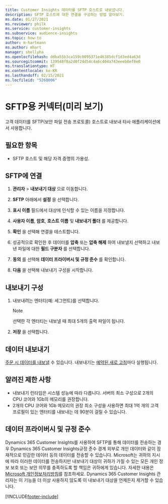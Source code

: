 ```yaml
---
title: Customer Insights 데이터를 SFTP 호스트로 내보냅니다.
description: SFTP 호스트에 대한 연결을 구성하는 방법 알아보기.
ms.date: 01/27/2021
ms.reviewer: philk
ms.service: customer-insights
ms.subservice: audience-insights
ms.topic: how-to
author: m-hartmann
ms.author: mhart
manager: shellyha
ms.openlocfilehash: ddba55b3ca159c0095371e46385dcf1d3ed4a63d
ms.sourcegitcommit: 139548f8a2d0f24d54c4a6c404a743eeeb8ef8e0
ms.translationtype: HT
ms.contentlocale: ko-KR
ms.lasthandoff: 02/15/2021
ms.locfileid: "5268006"
---
```

# <a name="connector-for-sftp-preview"></a>SFTP용 커넥터(미리 보기)

고객 데이터를 SFTP(보안 파일 전송 프로토콜) 호스트로 내보내 타사 애플리케이션에서 사용합니다.

## <a name="prerequisites"></a>필요한 항목

- SFTP 호스트 및 해당 자격 증명의 가용성.

## <a name="connect-to-sftp"></a>SFTP에 연결

1. **관리자** > **내보내기 대상** 으로 이동합니다.

1. **SFTP** 아래에서 **설정** 을 선택합니다.

1. **표시 이름** 필드에서 대상에 인식할 수 있는 이름을 지정합니다.

1. **사용자 이름**, **암호**, **호스트 이름** 및 **내보내기 폴더** 를 제공합니다.

1. **확인** 을 선택해 연결을 테스트합니다.

1. 성공적으로 확인한 후 데이터를 **압축** 또는 **압축 해제** 하여 내보낼지 선택하고 내보낸 파일에 대한 **필드 구분자** 를 선택합니다.

1. **동의** 를 선택해 **데이터 프라이버시 및 규정 준수** 를 확인합니다.

1. **다음** 을 선택해 내보내기 구성을 시작합니다.

## <a name="configure-the-export"></a>내보내기 구성

1. 내보내려는 엔터티(예: 세그먼트)를 선택합니다.

   > [!NOTE]
   > 선택한 각 엔터티는 내보낼 때 최대 5개의 출력 파일이 됩니다. 

1. **저장** 을 선택합니다.

## <a name="export-the-data"></a>데이터 내보내기

[주문 시 데이터를 내보낼](export-destinations.md) 수 있습니다. 내보내기는 [예약된 새로 고침](system.md#schedule-tab)마다 실행됩니다.

## <a name="known-limitations"></a>알려진 제한 사항

- 내보내기 런타임은 시스템 성능에 따라 다릅니다. 서버의 최소 구성으로 2개의 CPU 코어와 1Gb의 메모리를 권장합니다. 
- 2개의 CPU 코어와 1Gb 메모리의 권장 최소 구성을 사용하면 최대 1억 개의 고객 프로필이 있는 엔터티를 내보내는 데 90분이 걸릴 수 있습니다. 

## <a name="data-privacy-and-compliance"></a>데이터 프라이버시 및 규정 준수

Dynamics 365 Customer Insights를 사용하여 SFTP를 통해 데이터를 전송하는 경우 Dynamics 365 Customer Insights규정 준수 경계 외부로 개인 데이터와 같이 잠재적으로 민감한 데이터 등의 데이터를 전송할 수 있습니다. Microsoft는 귀하의 지시에 따라 이러한 데이터를 전송하지만 내보내기 대상이 귀하가 가질 수 있는 모든 개인 정보 보호 또는 보안 의무를 충족하도록 할 책임은 귀하에게 있습니다. 자세한 내용은 [Microsoft 개인정보처리방침](https://go.microsoft.com/fwlink/?linkid=396732)를 참조하세요.
Dynamics 365 Customer Insights 관리자는 이 기능을 더 이상 사용하지 않도록 이 내보내기 대상을 언제든지 제거할 수 있습니다.


[!INCLUDE[footer-include](../includes/footer-banner.md)]